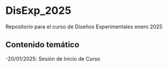 # DisExp_2025
Repositorio para el curso de Diseños Experimentales enero 2025
## Contenido temático
-20/01/2025: Sesión de Inicio de Curso 
